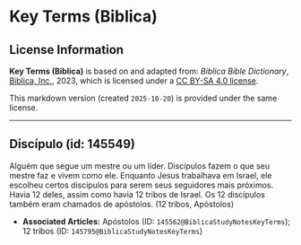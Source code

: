 # Key Terms (Biblica)

## License Information

**Key Terms (Biblica)** is based on and adapted from: _Biblica Bible Dictionary_, [Biblica, Inc.](https://www.biblica.com/), 2023, which is licensed under a [CC BY-SA 4.0 license](https://creativecommons.org/licenses/by-sa/4.0/legalcode.en).

This markdown version (created `2025-10-20`) is provided under the same license.



--------------------------------

## Discípulo (id: 145549)

Alguém que segue um mestre ou um líder. Discípulos fazem o que seu mestre faz e vivem como ele. Enquanto Jesus trabalhava em Israel, ele escolheu certos discípulos para serem seus seguidores mais próximos. Havia 12 deles, assim como havia 12 tribos de Israel. Os 12 discípulos também eram chamados de apóstolos. (12 tribos, Apóstolos)

* **Associated Articles:** Apóstolos (ID: `145562@BiblicaStudyNotesKeyTerms`); 12 tribos (ID: `145795@BiblicaStudyNotesKeyTerms`)

